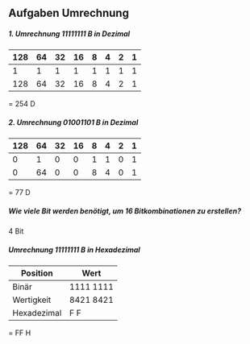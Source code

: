 ##  Aufgaben Umrechnung

##### 1. Umrechnung 11111111 B in Dezimal

| 128 | 64 | 32 | 16 | 8 | 4 | 2 | 1 |
|-----|----|----|----|---|---|---|---|
|  1  | 1  | 1  | 1  | 1 | 1 | 1 | 1 |
|128  | 64 | 32 | 16 | 8 | 4 | 2 | 1 |

= 254 D

##### 2. Umrechnung 01001101 B in Dezimal

| 128 | 64 | 32 | 16 | 8 | 4 | 2 | 1 |
|-----|----|----|----|---|---|---|---|
|  0  | 1  | 0  | 0  | 1 | 1 | 0 | 1 |
| 0  | 64 | 0 | 0 | 8 | 4 | 0 | 1 |

= 77 D


##### Wie viele Bit werden benötigt, um 16 Bitkombinationen zu erstellen?
4 Bit

##### Umrechnung 11111111 B in Hexadezimal

| Position     | Wert       |
|--------------|------------|
| Binär        | 1111 1111  |
| Wertigkeit   | 8421 8421  |
| Hexadezimal  | F F        |


= FF H



